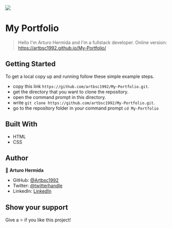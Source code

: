 ![](https://img.shields.io/badge/Microverse-blueviolet)

# My Portfolio

> Hello I'm Arturo Hermida and I'm a fullstack developer.
> Online version: https://artbsc1992.github.io/My-Portfolio/

 ## Getting Started

To get a local copy up and running follow these simple example steps.

- copy this link `https://github.com/artbsc1992/My-Portfolio.git`.
- get the directory that you want to clone the repository.
- open the command prompt in this directory.
- write `git clone https://github.com/artbsc1992/My-Portfolio.git`.
- go to the repository folder in your command prompt `cd My-Portfolio`


## Built With

- HTML
- CSS


## Author

👤 **Arturo Hermida**

- GitHub: [@Artbsc1992](https://github.com/Artbsc1992)
- Twitter: [@twitterhandle](https://twitter.com/twitterhandle)
- LinkedIn: [LinkedIn](https://linkedin.com/in/linkedinhandle)


## Show your support

Give a ⭐️ if you like this project!
